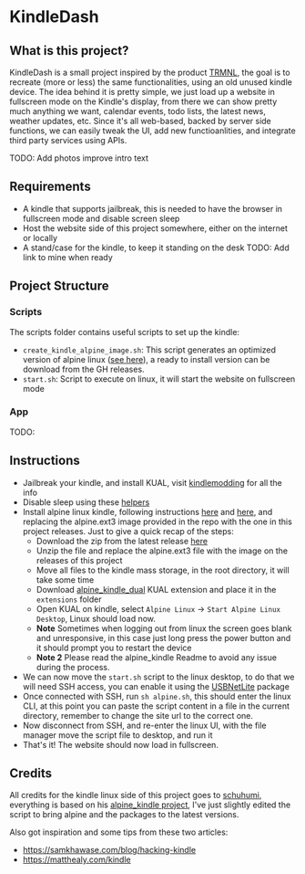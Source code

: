 # KindleDash

## What is this project?

KindleDash is a small project inspired by the product [TRMNL](https://usetrmnl.com/), the goal is to recreate (more or less) the same functionalities, using an old unused kindle device.
The idea behind it is pretty simple, we just load up a website in fullscreen mode on the Kindle's display, from there we can show pretty much anything we want, calendar events, todo lists, the latest news, weather updates, etc.
Since it's all web-based, backed by server side functions, we can easily tweak the UI, add new functioanlities, and integrate third party services using APIs.

TODO: Add photos improve intro text

## Requirements

- A kindle that supports jailbreak, this is needed to have the browser in fullscreen mode and disable screen sleep
- Host the website side of this project somewhere, either on the internet or locally
- A stand/case for the kindle, to keep it standing on the desk TODO: Add link to mine when ready

## Project Structure

### Scripts

The scripts folder contains useful scripts to set up the kindle:

- `create_kindle_alpine_image.sh`: This script generates an optimized version of alpine linux ([see here](https://github.com/schuhumi/alpine_kindle)), a ready to install version can be download from the GH releases.
- `start.sh`: Script to execute on linux, it will start the website on fullscreen mode

### App

TODO:

## Instructions

- Jailbreak your kindle, and install KUAL, visit [kindlemodding](https://kindlemodding.org/jailbreaking/) for all the info
- Disable sleep using these [helpers](https://www.mobileread.com/forums/showthread.php?t=293264)
- Install alpine linux kindle, following instructions [here](https://github.com/schuhumi/alpine_kindle) and [here](https://github.com/schuhumi/alpine_kindle_kual), and replacing the alpine.ext3 image provided in the repo with the one in this project releases. Just to give a quick recap of the steps:
  - Download the zip from the latest release [here](https://github.com/schuhumi/alpine_kindle/releases/tag/v0.2-alpha2)
  - Unzip the file and replace the alpine.ext3 file with the image on the releases of this project
  - Move all files to the kindle mass storage, in the root directory, it will take some time
  - Download [alpine_kindle_dual](https://github.com/schuhumi/alpine_kindle_kual/releases/tag/v0.1-alpha3) KUAL extension and place it in the `extensions` folder
  - Open KUAL on kindle, select `Alpine Linux` -> `Start Alpine Linux Desktop`, Linux should load now.
  - **Note** Sometimes when logging out from linux the screen goes blank and unresponsive, in this case just long press the power button and it should prompt you to restart the device
  - **Note 2** Please read the alpine_kindle Readme to avoid any issue during the process.
- We can now move the `start.sh` script to the linux desktop, to do that we will need SSH access, you can enable it using the [USBNetLite](https://github.com/notmarek/kindle-usbnetlite) package
- Once connected with SSH, run `sh alpine.sh`, this should enter the linux CLI, at this point you can paste the script content in a file in the current directory, remember to change the site url to the correct one.
- Now disconnect from SSH, and re-enter the linux UI, with the file manager move the script file to desktop, and run it
- That's it! The website should now load in fullscreen.

## Credits

All credits for the kindle linux side of this project goes to [schuhumi](https://github.com/schuhumi), everything is based on his [alpine_kindle project](https://github.com/schuhumi/alpine_kindle), I've just slightly edited the script to bring alpine and the packages to the latest versions.

Also got inspiration and some tips from these two articles:

- https://samkhawase.com/blog/hacking-kindle
- https://matthealy.com/kindle
